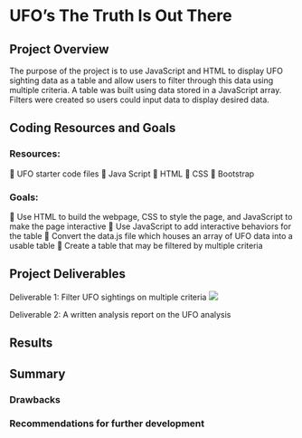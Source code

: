 # UFO’s The Truth Is Out There

## Project Overview
The purpose of the project is to use JavaScript and HTML to display UFO sighting data as a table and allow users to filter through this data using multiple criteria. A table was built using data stored in a JavaScript array. Filters were created so users could input data to display desired data. 

## Coding Resources and Goals 
### Resources: 

	UFO starter code files
	Java Script
	HTML
	CSS
	Bootstrap

### Goals: 

	Use HTML to build the webpage, CSS to style the page, and JavaScript to make the page interactive
	Use JavaScript to add interactive behaviors for the table
	Convert the data.js file which houses an array of UFO data into a usable table
	Create a table that may be filtered by multiple criteria

## Project Deliverables

Deliverable 1: Filter UFO sightings on multiple criteria 
<img class='fit-picture'
src="https://github.com/dbrashears63/UFOs/static/images/ufo_screenshot.png">

Deliverable 2: A written analysis report on the UFO analysis

## Results

## Summary

### Drawbacks

### Recommendations for further development


